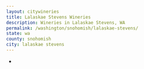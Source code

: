 ```yaml
---
layout: citywineries
title: Lalaskae Stevens Wineries
description: Wineries in Lalaskae Stevens, WA
permalink: /washington/snohomish/lalaskae-stevens/
state: wa
county: snohomish
city: lalaskae stevens
---
```

-
